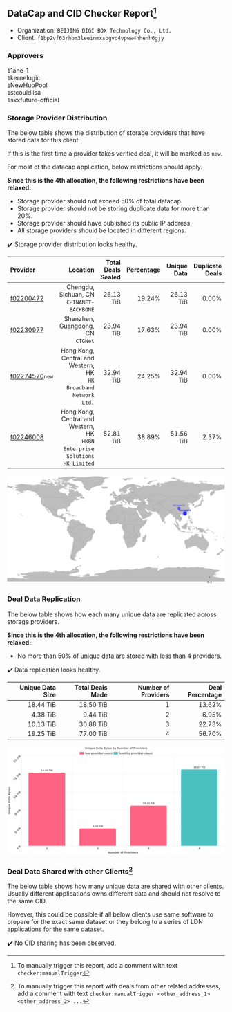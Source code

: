 ## DataCap and CID Checker Report[^1]
 - Organization: `BEIJING DIGI BOX Technology Co., Ltd.`
 - Client: `f1bp2vf63rhbm3leeinmxsogvo4vpww4hhenh6gjy`
### Approvers
`1`1ane-1<br/>`1`kernelogic<br/>`1`NewHuoPool<br/>`1`stcouldlisa<br/>`1`sxxfuture-official

### Storage Provider Distribution
The below table shows the distribution of storage providers that have stored data for this client.

If this is the first time a provider takes verified deal, it will be marked as `new`.

For most of the datacap application, below restrictions should apply.

**Since this is the 4th allocation, the following restrictions have been relaxed:**
 - Storage provider should not exceed 50% of total datacap.
 - Storage provider should not be storing duplicate data for more than 20%.
 - Storage provider should have published its public IP address.
 - All storage providers should be located in different regions.

✔️ Storage provider distribution looks healthy.

| Provider                                                    |                                                                      Location | Total Deals Sealed | Percentage | Unique Data | Duplicate Deals |
| :---------------------------------------------------------- | ----------------------------------------------------------------------------: | -----------------: | ---------: | ----------: | --------------: |
| [f02200472](https://filfox.info/en/address/f02200472)       |                                  Chengdu, Sichuan, CN<br/>`CHINANET-BACKBONE` |          26.13 TiB |     19.24% |   26.13 TiB |           0.00% |
| [f02230977](https://filfox.info/en/address/f02230977)       |                                          Shenzhen, Guangdong, CN<br/>`CTGNet` |          23.94 TiB |     17.63% |   23.94 TiB |           0.00% |
| [f02274570](https://filfox.info/en/address/f02274570)`new`  |            Hong Kong, Central and Western, HK<br/>`HK Broadband Network Ltd.` |          32.94 TiB |     24.25% |   32.94 TiB |           0.00% |
| [f02246008](https://filfox.info/en/address/f02246008)       | Hong Kong, Central and Western, HK<br/>`HKBN Enterprise Solutions HK Limited` |          52.81 TiB |     38.89% |   51.56 TiB |           2.37% |

<img src="https://raw.githubusercontent.com/data-preservation-programs/filplus-checker-assets/main/filecoin-project/filecoin-plus-large-datasets/issues/1418/1690520121262.png"/>

### Deal Data Replication
The below table shows how each many unique data are replicated across storage providers.


**Since this is the 4th allocation, the following restrictions have been relaxed:**
- No more than 50% of unique data are stored with less than 4 providers.

✔️ Data replication looks healthy.

| Unique Data Size | Total Deals Made | Number of Providers | Deal Percentage |
| ---------------: | ---------------: | ------------------: | --------------: |
|        18.44 TiB |        18.50 TiB |                   1 |          13.62% |
|         4.38 TiB |         9.44 TiB |                   2 |           6.95% |
|        10.13 TiB |        30.88 TiB |                   3 |          22.73% |
|        19.25 TiB |        77.00 TiB |                   4 |          56.70% |

<img src="https://raw.githubusercontent.com/data-preservation-programs/filplus-checker-assets/main/filecoin-project/filecoin-plus-large-datasets/issues/1418/1690520122210.png"/>

### Deal Data Shared with other Clients[^3]
The below table shows how many unique data are shared with other clients.
Usually different applications owns different data and should not resolve to the same CID.

However, this could be possible if all below clients use same software to prepare for the exact same dataset or they belong to a series of LDN applications for the same dataset.

✔️ No CID sharing has been observed.

[^1]: To manually trigger this report, add a comment with text `checker:manualTrigger`

[^2]: Deals from those addresses are combined into this report as they are specified with `checker:manualTrigger`

[^3]: To manually trigger this report with deals from other related addresses, add a comment with text `checker:manualTrigger <other_address_1> <other_address_2> ...`
